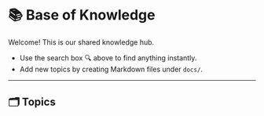 # 📚 Base of Knowledge

Welcome! This is our shared knowledge hub.

- Use the search box 🔍 above to find anything instantly.
- Add new topics by creating Markdown files under `docs/`.

---

## 🗂 Topics

<!-- MkDocs-Awesome-Pages will auto-create navigation from folder structure -->
